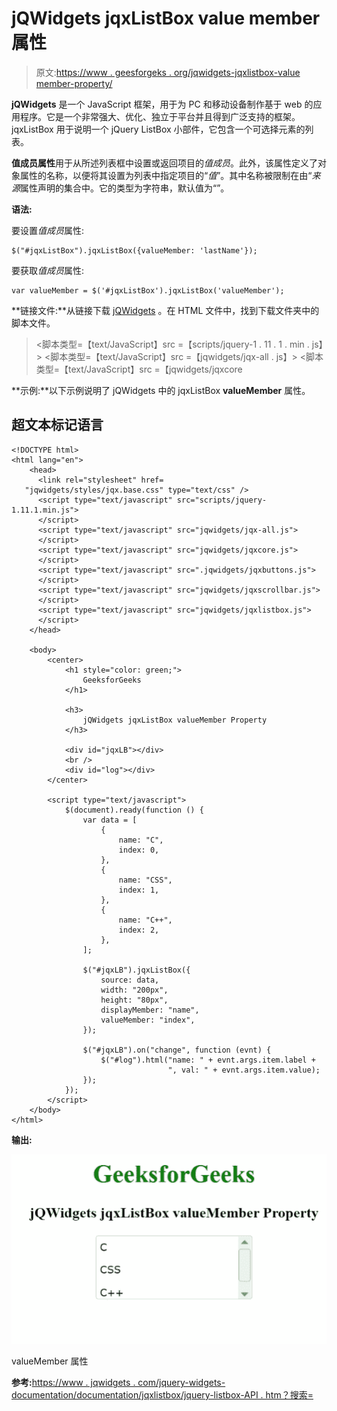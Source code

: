 # jQWidgets jqxListBox value member 属性

> 原文:[https://www . geesforgeks . org/jqwidgets-jqxlistbox-value member-property/](https://www.geeksforgeeks.org/jqwidgets-jqxlistbox-valuemember-property/)

**jQWidgets** 是一个 JavaScript 框架，用于为 PC 和移动设备制作基于 web 的应用程序。它是一个非常强大、优化、独立于平台并且得到广泛支持的框架。jqxListBox 用于说明一个 jQuery ListBox 小部件，它包含一个可选择元素的列表。

**值成员属性**用于从所述列表框中设置或返回项目的*值成员*。此外，该属性定义了对象属性的名称，以便将其设置为列表中指定项目的“*值*”。其中名称被限制在由“*来源*属性声明的集合中。它的类型为字符串，默认值为“”。

**语法:**

要设置*值成员*属性:

```
$("#jqxListBox").jqxListBox({valueMember: 'lastName'});
```

要获取*值成员*属性:

```
var valueMember = $('#jqxListBox').jqxListBox('valueMember'); 
```

**链接文件:**从链接下载 [jQWidgets](https://www.jqwidgets.com/download/) 。在 HTML 文件中，找到下载文件夹中的脚本文件。

> <link rel="”stylesheet”" href="”jqwidgets/styles/jqx.base.css”" type="”text/css”">
> <脚本类型=【text/JavaScript】src =【scripts/jquery-1 . 11 . 1 . min . js】></脚本>
> <脚本类型=【text/JavaScript】src =【jqwidgets/jqx-all . js】></脚本>
> <脚本类型=【text/JavaScript】src =【jqwidgets/jqxcore

**示例:**以下示例说明了 jQWidgets 中的 jqxListBox **valueMember** 属性。

## 超文本标记语言

```
<!DOCTYPE html>
<html lang="en">
    <head>
      <link rel="stylesheet" href=
   "jqwidgets/styles/jqx.base.css" type="text/css" />
      <script type="text/javascript" src="scripts/jquery-1.11.1.min.js">
      </script>
      <script type="text/javascript" src="jqwidgets/jqx-all.js">
      </script>
      <script type="text/javascript" src="jqwidgets/jqxcore.js">
      </script>
      <script type="text/javascript" src=".jqwidgets/jqxbuttons.js">
      </script>
      <script type="text/javascript" src="jqwidgets/jqxscrollbar.js">
      </script>
      <script type="text/javascript" src="jqwidgets/jqxlistbox.js">
      </script>
    </head>

    <body>
        <center>
            <h1 style="color: green;">
                GeeksforGeeks
            </h1>

            <h3>
                jQWidgets jqxListBox valueMember Property
            </h3>

            <div id="jqxLB"></div>
            <br />
            <div id="log"></div>
        </center>

        <script type="text/javascript">
            $(document).ready(function () {
                var data = [
                    {
                        name: "C",
                        index: 0,
                    },
                    {
                        name: "CSS",
                        index: 1,
                    },
                    {
                        name: "C++",
                        index: 2,
                    },
                ];

                $("#jqxLB").jqxListBox({
                    source: data,
                    width: "200px",
                    height: "80px",
                    displayMember: "name",
                    valueMember: "index",
                });

                $("#jqxLB").on("change", function (evnt) {
                    $("#log").html("name: " + evnt.args.item.label +
                                   ", val: " + evnt.args.item.value);
                });
            });
        </script>
    </body>
</html>
```

**输出:**

![](img/ba0680c97b673f15efa14950883d2500.png)

valueMember 属性

**参考:**[https://www . jqwidgets . com/jquery-widgets-documentation/documentation/jqxlistbox/jquery-listbox-API . htm？搜索=](https://www.jqwidgets.com/jquery-widgets-documentation/documentation/jqxlistbox/jquery-listbox-api.htm?search=)